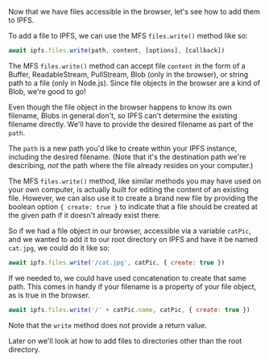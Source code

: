 Now that we have files accessible in the browser, let's see how to add them to IPFS.

To add a file to IPFS, we can use the MFS `files.write()` method like so:

```js
await ipfs.files.write(path, content, [options], [callback])
```

The MFS `files.write()` method can accept file `content` in the form of a Buffer, ReadableStream, PullStream, Blob (only in the browser), or string path to a file (only in Node.js). Since file objects in the browser are a kind of Blob, we're good to go!

Even though the file object in the browser happens to know its own filename, Blobs in general don't, so IPFS can't determine the existing filename directly. We'll have to provide the desired filename as part of the `path`.

The `path` is a new path you'd like to create within your IPFS instance, including the desired filename. (Note that it's the destination path we're describing, _not_ the path where the file already resides on your computer.)

The MFS `files.write()` method, like similar methods you may have used on your own computer, is actually built for editing the content of an existing file. However, we can also use it to create a brand new file by providing the boolean option `{ create: true }` to indicate that a file should be created at the given path if it doesn't already exist there.

So if we had a file object in our browser, accessible via a variable `catPic`, and we wanted to add it to our root directory on IPFS and have it be named `cat.jpg`, we could do it like so:

```js
await ipfs.files.write('/cat.jpg', catPic, { create: true })
```

If we needed to, we could have used concatenation to create that same path. This comes in handy if your filename is a property of your file object, as is true in the browser.

```js
await ipfs.files.write('/' + catPic.name, catPic, { create: true })
```

Note that the `write` method does not provide a return value.

Later on we'll look at how to add files to directories other than the root directory.
